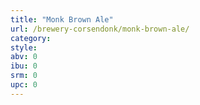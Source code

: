 ```yaml
---
title: "Monk Brown Ale"
url: /brewery-corsendonk/monk-brown-ale/
category: 
style: 
abv: 0
ibu: 0
srm: 0
upc: 0
---
```


